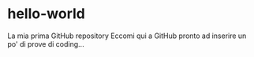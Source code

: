 # hello-world
La mia prima GitHub repository
Eccomi qui a GitHub pronto ad inserire un po' di prove di coding...
